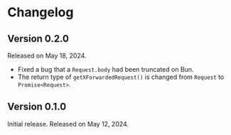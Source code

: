 <!-- deno-fmt-ignore-file -->

Changelog
=========

Version 0.2.0
-------------

Released on May 18, 2024.

 -  Fixed a bug that a `Request.body` had been truncated on Bun.
 -  The return type of `getXForwardedRequest()` is changed from `Request`
    to `Promise<Request>`.


Version 0.1.0
-------------

Initial release.  Released on May 12, 2024.

